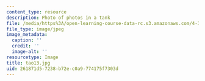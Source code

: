 ```yaml
---
content_type: resource
description: Photo of photos in a tank
file: /media/https%3A/open-learning-course-data-rc.s3.amazonaws.com/4-341-introduction-to-photography-fall-2002/261871d57238b72ec0a9774175f7303d_tao13.jpg
file_type: image/jpeg
image_metadata:
  caption: ''
  credit: ''
  image-alt: ''
resourcetype: Image
title: tao13.jpg
uid: 261871d5-7238-b72e-c0a9-774175f7303d
---
```

